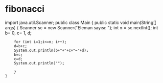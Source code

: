 # fibonacci
import java.util.Scanner;
public class Main {
    public static void main(String[] args) {
        Scanner sc = new Scanner("Eleman sayısı: ");
        int n = sc.nextInt();
        int b= 0, c= 1, d;

        for (int i=1;i<=n; i++);
        d=b+c;
        System.out.println(b+"+"+c+"="+d);
        b=c;
        c=d;
        System.out.println("");

        }
    }
